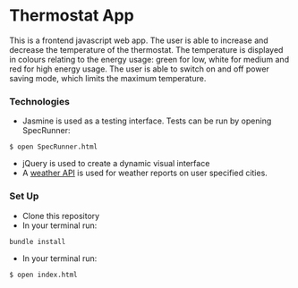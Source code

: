 # Thermostat App
This is a frontend javascript web app. The user is able to increase and decrease the temperature of the thermostat. The temperature is displayed in colours relating to the energy usage: green for low, white for medium and red for high energy usage. The user is able to switch on and off power saving mode, which limits the maximum temperature.  

### Technologies 
- Jasmine is used as a testing interface. Tests can be run by opening SpecRunner:
```
$ open SpecRunner.html
```
- jQuery is used to create a dynamic visual interface
- A [weather API](https://openweathermap.org/api) is used for weather reports on user specified cities.

### Set Up
- Clone this repository
- In your terminal run:
```
bundle install
```
- In your terminal run:
```
$ open index.html
```

